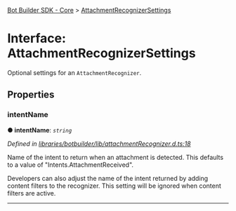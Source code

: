 [Bot Builder SDK - Core](../README.md) > [AttachmentRecognizerSettings](../interfaces/botbuilder.attachmentrecognizersettings.md)



# Interface: AttachmentRecognizerSettings


Optional settings for an `AttachmentRecognizer`.


## Properties
<a id="intentname"></a>

###  intentName

**●  intentName**:  *`string`* 

*Defined in [libraries/botbuilder/lib/attachmentRecognizer.d.ts:18](https://github.com/Microsoft/botbuilder-js/blob/6102823/libraries/botbuilder/lib/attachmentRecognizer.d.ts#L18)*



Name of the intent to return when an attachment is detected. This defaults to a value of "Intents.AttachmentReceived".

Developers can also adjust the name of the intent returned by adding content filters to the recognizer. This setting will be ignored when content filters are active.




___


